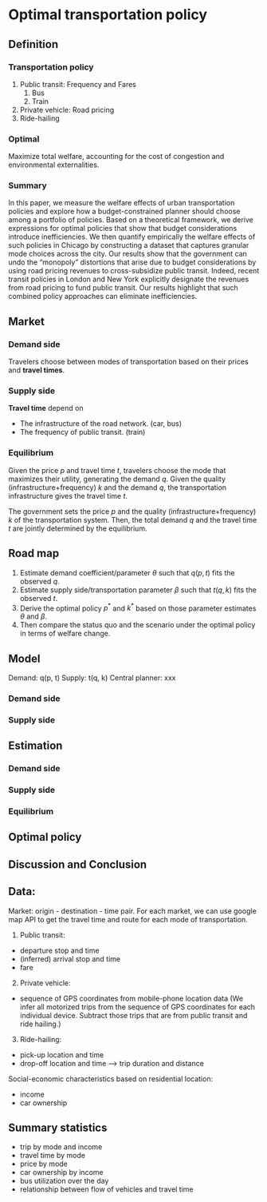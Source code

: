 
# Optimal transportation policy 

## Definition
###  Transportation policy
1. Public transit: Frequency and Fares
   1. Bus
   2. Train
2. Private vehicle: Road pricing
3. Ride-hailing

###  Optimal
Maximize total welfare, accounting for the cost of congestion and environmental externalities.

### Summary
In this paper, we measure the welfare effects of urban transportation policies and
explore how a budget-constrained planner should choose among a portfolio of
policies. Based on a theoretical framework, we derive expressions for optimal
policies that show that budget considerations introduce inefficiencies. We then
quantify empirically the welfare effects of such policies in Chicago by constructing
a dataset that captures granular mode choices across the city. Our results show
that the government can undo the “monopoly” distortions that arise due to budget
considerations by using road pricing revenues to cross-subsidize public transit.
Indeed, recent transit policies in London and New York explicitly designate the
revenues from road pricing to fund public transit. Our results highlight that such
combined policy approaches can eliminate inefficiencies.

## Market 

### Demand side

Travelers choose between modes of transportation based on their prices and **travel times**.

### Supply side

**Travel time** depend on 
- The infrastructure of the road network. (car, bus)
- The frequency of public transit. (train)

### Equilibrium
Given the price $p$ and travel time $t$, travelers choose the mode that maximizes their utility, generating the demand $q$.
Given the quality (infrastructure+frequency) $k$ and the demand $q$, the transportation infrastructure gives the travel time $t$.

The government sets the price $p$ and the quality (infrastructure+frequency) $k$ of the transportation system.
Then, the total demand $q$ and the travel time $t$ are jointly determined by the equilibrium.

## Road map

1. Estimate demand coefficient/parameter $\theta$ such that $q(p,t)$ fits the observed $q$. 
2. Estimate supply side/transportation parameter $\beta$ such that $t(q,k)$ fits the observed $t$. 
3. Derive the optimal policy $p^*$ and $k^*$ based on those parameter estimates $\theta$ and $\beta$. 
4. Then compare the status quo and the scenario under the optimal policy in terms of welfare change.

## Model
Demand: q(p, t)
Supply: t(q, k)
Central planner: xxx

### Demand side 

### Supply side 

## Estimation

### Demand side

### Supply side

### Equilibrium

## Optimal policy 

## Discussion and Conclusion



## Data: 

Market: origin - destination - time pair.
For each market, we can use google map API to get the travel time and route for each mode of transportation.

1. Public transit:
- departure stop and time
- (inferred) arrival stop and time
- fare

2. Private vehicle:
- sequence of GPS coordinates from mobile-phone location data (We infer all motorized trips from the sequence of GPS coordinates for each individual device. Subtract those trips that are from public transit and ride hailing.)

  
3. Ride-hailing:
- pick-up location and time
- drop-off location and time
--> trip duration and distance

Social-economic characteristics based on residential location:
- income
- car ownership

## Summary statistics

- trip by mode and income
- travel time by mode 
- price by mode
- car ownership by income
- bus utilization over the day
- relationship between flow of vehicles and travel time




